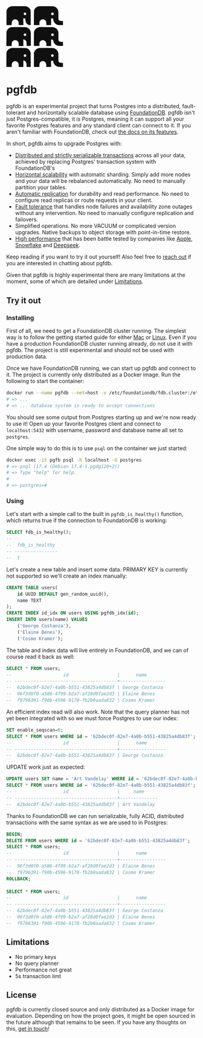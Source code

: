 <picture>
  <source media="(prefers-color-scheme: dark)" srcset="/assets/elephants.png">
  <img alt="pgfdb" src="/assets/elephants-dark.png" width="150">
</picture>

# pgfdb

pgfdb is an experimental project that turns Postgres into a distributed, fault-tolerant and horizontally scalable database using [FoundationDB](https://www.foundationdb.org). pgfdb isn't just Postgres-compatible, it _is_ Postgres, meaning it can support all your favorite Postgres features and any standard client can connect to it. If you aren't familiar with FoundationDB, check out [the docs on its features](https://apple.github.io/foundationdb/features.html).

In short, pgfdb aims to upgrade Postgres with:

- [Distributed and strictly serializable transactions](https://apple.github.io/foundationdb/features.html#acid-transactions) across all your data, achieved by replacing Postgres' transaction system with FoundationDB's
- [Horizontal scalability](https://apple.github.io/foundationdb/scalability.html) with automatic sharding. Simply add more nodes and your data will be rebalanced automatically. No need to manually partition your tables.
- [Automatic replication](https://apple.github.io/foundationdb/features.html#replicated-storage) for durability and read performance. No need to configure read replicas or route requests in your client.
- [Fault tolerance](https://apple.github.io/foundationdb/fault-tolerance.html) that handles node failures and availability zone outages without any intervention. No need to manually configure replication and failovers.
- Simplified operations. No more VACUUM or complicated version upgrades. Native backups to object storage with point-in-time restore.
- [High performance](https://apple.github.io/foundationdb/performance.html) that has been battle tested by companies like [Apple](https://arxiv.org/abs/1901.04452), [Snowflake](https://www.snowflake.com/en/blog/how-foundationdb-powers-snowflake-metadata-forward/) and [Deepseek](https://github.com/deepseek-ai/3FS).

Keep reading if you want to try it out yourself! Also feel free to [reach out](mailto:fabian@flapplabs.se) if you are interested in chatting about pgfdb.

Given that pgfdb is highly experimental there are many limitations at the moment, some of which are detailed under [Limitations](#limitations).

## Try it out

### Installing

First of all, we need to get a FoundationDB cluster running. The simplest way is to follow the getting started guide for either [Mac](https://apple.github.io/foundationdb/getting-started-mac.html) or [Linux](https://apple.github.io/foundationdb/getting-started-linux.html). Even if you have a production FoundationDB cluster running already, do not use it with pgfdb. The project is still experimental and should not be used with production data.

Once we have FoundationDB running, we can start up pgfdb and connect to it. The project is currently only distributed as a Docker image. Run the following to start the container:

```sh
docker run --name pgfdb --net=host -v /etc/foundationdb/fdb.cluster:/etc/foundationdb/fdb.cluster -e POSTGRES_PASSWORD=postgres fabianlindfors/pgfdb
# => ...
# => ... database system is ready to accept connections
```

You should see some output from Postgres starting up and we're now ready to use it! Open up your favorite Postgres client and connect to `localhost:5432` with username, password and database name all set to `postgres`.

One simple way to do this is to use `psql` on the container we just started:

```sh
docker exec -it pgfb psql -h localhost -U postgres
# => psql (17.4 (Debian 17.4-1.pgdg120+2))
# => Type "help" for help.
#
# => postgres=#
```

### Using

Let's start with a simple call to the built in `pgfdb_is_healthy()` function, which returns true if the connection to FoundationDB is working:

```sql
SELECT fdb_is_healthy();
--
--  fdb_is_healthy
-- ----------------
--  t
```

Let's create a new table and insert some data. PRIMARY KEY is currently not supported so we'll create an index manually:

```sql
CREATE TABLE users(
    id UUID DEFAULT gen_random_uuid(),
    name TEXT
);
CREATE INDEX id_idx ON users USING pgfdb_idx(id);
INSERT INTO users(name) VALUES
    ('George Costanza'),
    ('Elaine Benes'),
    ('Cosmo Kramer');
```

The table and index data will live entirely in FoundationDB, and we can of course read it back as well:

```sql
SELECT * FROM users;
--                   id                  |      name
-- --------------------------------------+-----------------
--  62bdec0f-82e7-4a0b-b551-43825a4db83f | George Costanza
--  96f3d0f0-a586-4f99-b2a7-af28d0fae2d3 | Elaine Benes
--  f9796391-f90b-4596-9178-fb2b0aada832 | Cosmo Kramer
```

An efficient index read will also work. Note that the query planner has not yet been integrated with so we must force Postgres to use our index:

```sql
SET enable_seqscan=0;
SELECT * FROM users WHERE id = '62bdec0f-82e7-4a0b-b551-43825a4db83f';
--                   id                  |      name
-- --------------------------------------+-----------------
--  62bdec0f-82e7-4a0b-b551-43825a4db83f | George Costanza
```

UPDATE work just as expected:

```sql
UPDATE users SET name = 'Art Vandelay' WHERE id = '62bdec0f-82e7-4a0b-b551-43825a4db83f';
SELECT * FROM users WHERE id = '62bdec0f-82e7-4a0b-b551-43825a4db83f';
--                   id                  |     name
-- --------------------------------------+--------------
--  62bdec0f-82e7-4a0b-b551-43825a4db83f | Art Vandelay
```

Thanks to FoundationDB we can run serializable, fully ACID, distributed transactions with the same syntax as we are used to in Postgres:

```sql
BEGIN;
DELETE FROM users WHERE id = '62bdec0f-82e7-4a0b-b551-43825a4db83f';
SELECT * FROM users;
--                   id                  |      name
-- --------------------------------------+-----------------
--  96f3d0f0-a586-4f99-b2a7-af28d0fae2d3 | Elaine Benes
--  f9796391-f90b-4596-9178-fb2b0aada832 | Cosmo Kramer
ROLLBACK;

SELECT * FROM users;
--                   id                  |      name
-- --------------------------------------+-----------------
--  62bdec0f-82e7-4a0b-b551-43825a4db83f | George Costanza
--  96f3d0f0-a586-4f99-b2a7-af28d0fae2d3 | Elaine Benes
--  f9796391-f90b-4596-9178-fb2b0aada832 | Cosmo Kramer
```

## Limitations

- No primary keys
- No query planner
- Performance not great
- 5s transaction limt

## License

pgfdb is currently closed source and only distributed as a Docker image for evaluation. Depending on how the project goes, it might be open sourced in the future although that remains to be seen. If you have any thoughts on this, [get in touch](mailto:fabian@flapplabs.se)!
